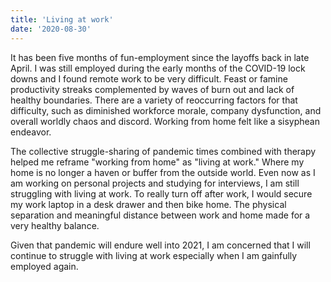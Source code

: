 ```yaml
---
title: 'Living at work'
date: '2020-08-30'
---
```


It has been five months of fun-employment since the layoffs back in late April. I was still employed during the early months of the COVID-19 lock downs and I found remote work to be very difficult. Feast or famine productivity streaks complemented by waves of burn out and lack of healthy boundaries. There are a variety of reoccurring factors for that difficulty, such as diminished workforce morale, company dysfunction, and overall worldly chaos and discord. Working from home felt like a sisyphean endeavor.

The collective struggle-sharing of pandemic times combined with therapy helped me reframe "working from home" as "living at work." Where my home is no longer a haven or buffer from the outside world. Even now as I am working on personal projects and studying for interviews, I am still struggling with living at work. To really turn off after work, I would secure my work laptop in a desk drawer and then bike home. The physical separation and meaningful distance between work and home made for a very healthy balance.

Given that pandemic will endure well into 2021, I am concerned that I will continue to struggle with living at work especially when I am gainfully employed again.
